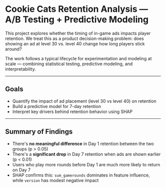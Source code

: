 # Cookie Cats Retention Analysis — A/B Testing + Predictive Modeling

This project explores whether the timing of in-game ads impacts player retention. We treat this as a product decision-making problem: does showing an ad at level 30 vs. level 40 change how long players stick around?

The work follows a typical lifecycle for experimentation and modeling at scale — combining statistical testing, predictive modeling, and interpretability.

---

## Goals

- Quantify the impact of ad placement (level 30 vs level 40) on retention
- Build a predictive model for 7-day retention
- Interpret key drivers behind retention behavior using SHAP

---

## Summary of Findings

- There's **no meaningful difference** in Day 1 retention between the two groups (p > 0.05)
- There's a **significant drop** in Day 7 retention when ads are shown earlier (p < 0.01)
- Users who play more rounds before Day 1 are much more likely to return on Day 7
- SHAP confirms this: `sum_gamerounds` dominates in feature influence, while `version` has modest negative impact


